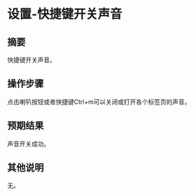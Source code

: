# 设置-快捷键开关声音

## 摘要

快捷键开关声音。

## 操作步骤

点击喇叭按钮或者快捷键Ctrl+m可以关闭或打开各个标签页的声音。

## 预期结果

声音开关成功。

## 其他说明

无。

